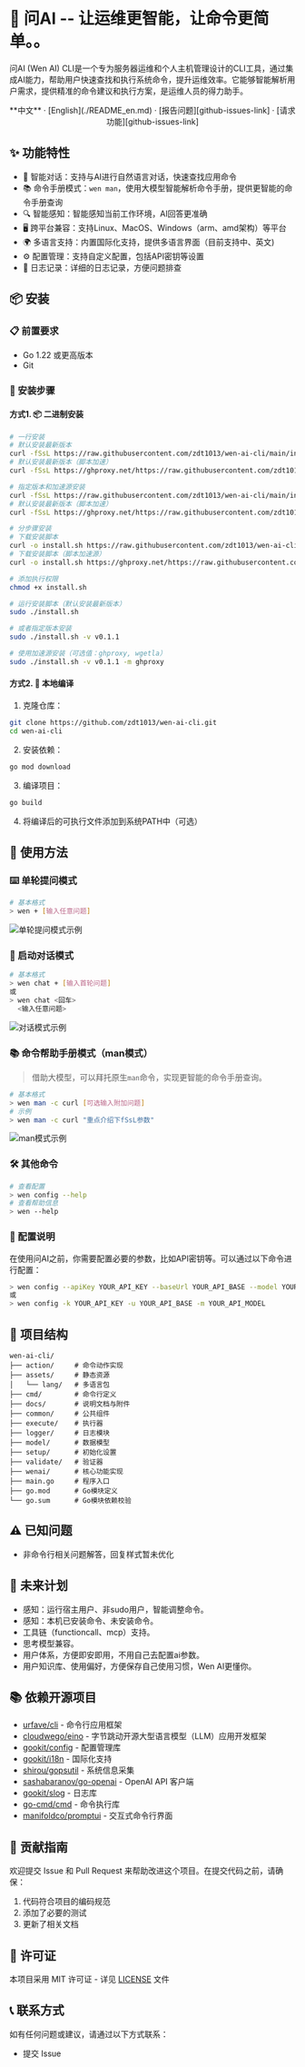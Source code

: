 # 🤖 问AI -- 让运维更智能，让命令更简单。。

问AI (Wen AI) CLI是一个专为服务器运维和个人主机管理设计的CLI工具，通过集成AI能力，帮助用户快速查找和执行系统命令，提升运维效率。它能够智能解析用户需求，提供精准的命令建议和执行方案，是运维人员的得力助手。

<div align="center">
<!-- 语言切换链接 -->
**中文** · [English](./README_en.md) ·  [报告问题][github-issues-link] · [请求功能][github-issues-link]
</div>

## ✨ 功能特性

- 🤖 智能对话：支持与AI进行自然语言对话，快速查找应用命令
- 📚 命令手册模式：`wen man`，使用大模型智能解析命令手册，提供更智能的命令手册查询
- 🔍 智能感知：智能感知当前工作环境，AI回答更准确
- 🖥️ 跨平台兼容：支持Linux、MacOS、Windows（arm、amd架构）等平台
- 🌍 多语言支持：内置国际化支持，提供多语言界面（目前支持中、英文)
- ⚙️ 配置管理：支持自定义配置，包括API密钥等设置
- 📝 日志记录：详细的日志记录，方便问题排查

## 📦 安装

### 📋 前置要求

- Go 1.22 或更高版本
- Git

### 📝 安装步骤

#### 方式1. 📦 二进制安装
```bash
# 一行安装
# 默认安装最新版本
curl -fSsL https://raw.githubusercontent.com/zdt1013/wen-ai-cli/main/install.sh | bash
# 默认安装最新版本（脚本加速）
curl -fSsL https://ghproxy.net/https://raw.githubusercontent.com/zdt1013/wen-ai-cli/main/install.sh | bash

# 指定版本和加速源安装
curl -fSsL https://raw.githubusercontent.com/zdt1013/wen-ai-cli/main/install.sh | bash -s -- -v v0.1.1 -m ghproxy
# 默认安装最新版本（脚本加速）
curl -fSsL https://ghproxy.net/https://raw.githubusercontent.com/zdt1013/wen-ai-cli/main/install.sh | bash -s -- -v v0.1.1 -m ghproxy


```
```bash
# 分步骤安装
# 下载安装脚本
curl -o install.sh https://raw.githubusercontent.com/zdt1013/wen-ai-cli/main/install.sh
# 下载安装脚本（脚本加速源）
curl -o install.sh https://ghproxy.net/https://raw.githubusercontent.com/zdt1013/wen-ai-cli/main/install.sh

# 添加执行权限
chmod +x install.sh

# 运行安装脚本（默认安装最新版本）
sudo ./install.sh

# 或者指定版本安装
sudo ./install.sh -v v0.1.1

# 使用加速源安装（可选值：ghproxy, wgetla）
sudo ./install.sh -v v0.1.1 -m ghproxy
```

#### 方式2. 🚀 本地编译
1. 克隆仓库：
```bash
git clone https://github.com/zdt1013/wen-ai-cli.git
cd wen-ai-cli
```

2. 安装依赖：
```bash
go mod download
```

3. 编译项目：
```bash
go build
```

4. 将编译后的可执行文件添加到系统PATH中（可选）

## 🚀 使用方法

### ⌨️ 单轮提问模式

```bash
# 基本格式
> wen + [输入任意问题]
```

![单轮提问模式示例](docs/example1.png)

### 💬 启动对话模式
```bash
# 基本格式
> wen chat + [输入首轮问题]
或
> wen chat <回车>
  <输入任意问题>
```
![对话模式示例](docs/example2.png)

### 📚 命令帮助手册模式（man模式）
> 借助大模型，可以拜托原生`man`命令，实现更智能的命令手册查询。
> 
```bash
# 基本格式
> wen man -c curl [可选输入附加问题]
# 示例
> wen man -c curl "重点介绍下fSsL参数"
```
![man模式示例](docs/example3.png)
### 🛠️ 其他命令
```bash
# 查看配置
> wen config --help
# 查看帮助信息
> wen --help
```

### 🔧 配置说明

在使用问AI之前，你需要配置必要的参数，比如API密钥等。可以通过以下命令进行配置：

```bash
> wen config --apiKey YOUR_API_KEY --baseUrl YOUR_API_BASE --model YOUR_API_MODEL
或
> wen config -k YOUR_API_KEY -u YOUR_API_BASE -m YOUR_API_MODEL
```

## 📁 项目结构

```
wen-ai-cli/
├── action/     # 命令动作实现
├── assets/     # 静态资源
│   └── lang/   # 多语言包
├── cmd/        # 命令行定义
├── docs/       # 说明文档与附件
├── common/     # 公共组件
├── execute/    # 执行器
├── logger/     # 日志模块
├── model/      # 数据模型
├── setup/      # 初始化设置
├── validate/   # 验证器
├── wenai/      # 核心功能实现
├── main.go     # 程序入口
├── go.mod      # Go模块定义
└── go.sum      # Go模块依赖校验
```

## ⚠️ 已知问题
  * 非命令行相关问题解答，回复样式暂未优化

## 🔮 未来计划 
 * 感知：运行宿主用户、非sudo用户，智能调整命令。
 * 感知：本机已安装命令、未安装命令。
 * 工具链（functioncall、mcp）支持。
 * 思考模型兼容。
 * 用户体系，方便即安即用，不用自己去配置ai参数。
 * 用户知识库、使用偏好，方便保存自己使用习惯，Wen AI更懂你。

## 📚 依赖开源项目
 * [urfave/cli](https://github.com/urfave/cli) - 命令行应用框架
 * [cloudwego/eino](https://github.com/cloudwego/eino) - 字节跳动开源大型语言模型（LLM）应用开发框架
 * [gookit/config](https://github.com/gookit/config) - 配置管理库
 * [gookit/i18n](https://github.com/gookit/i18n) - 国际化支持
 * [shirou/gopsutil](https://github.com/shirou/gopsutil) - 系统信息采集
 * [sashabaranov/go-openai](https://github.com/sashabaranov/go-openai) - OpenAI API 客户端
 * [gookit/slog](https://github.com/gookit/slog) - 日志库
 * [go-cmd/cmd](https://github.com/go-cmd/cmd) - 命令执行库
 * [manifoldco/promptui](https://github.com/manifoldco/promptui) - 交互式命令行界面

## 🤝 贡献指南

欢迎提交 Issue 和 Pull Request 来帮助改进这个项目。在提交代码之前，请确保：

1. 代码符合项目的编码规范
2. 添加了必要的测试
3. 更新了相关文档

## 📄 许可证

本项目采用 MIT 许可证 - 详见 [LICENSE](LICENSE) 文件

## 📞 联系方式

如有任何问题或建议，请通过以下方式联系：

- 提交 Issue
